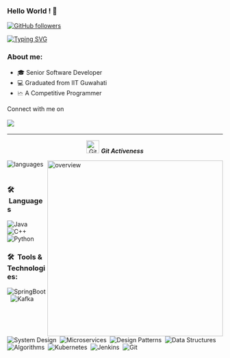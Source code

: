 ### Hello World ! 👋

[![GitHub followers](https://img.shields.io/github/followers/viditkumar.svg?style=social&label=Followers)](https://github.com/viditkumar?tab=followers)

[![Typing SVG](https://readme-typing-svg.herokuapp.com?font=Architects+Daughter&color=2BB9F7&size=30&lines=Hi+there,+I+am+Vidit;A+Software+Developer;A+Competitive+Programmer)](https://git.io/typing-svg)

<h3>About me:</h3>

- 🎓 Senior Software Developer
- 💻 Graduated from IIT Guwahati
- 🗠  A Competitive Programmer

<p>Connect with me on
<br>
<br>	
<a target="_blank" href="https://www.linkedin.com/in/vidit-kumar/"><img src="https://img.shields.io/badge/-LinkedIn-0077B5?style=for-the-badge&logo=Linkedin&logoColor=white"></img></a>
&emsp;

<hr>
<p align="center">
<img src="https://media.giphy.com/media/W5eoZHPpUx9sapR0eu/giphy.gif" width="30px" alt="Git"/>&nbsp;<i><b>Git Activeness</b></i></p>
 
<p><img align="left" src="https://github-readme-stats.vercel.app/api/top-langs?username=viditkumar&show_icons=true&locale=en&layout=compact&theme=gruvbox&include_all_commits=true&count_private=true" alt="languages" /></p>
<p>
<img align="right" src="https://github-readme-stats.vercel.app/api?username=viditkumar&show_icons=true&locale=en&theme=gruvbox&include_all_commits=true&count_private=true" alt="overview" width="410"/></p>

<br>
<br>

### 🛠 &nbsp;Languages
![Java](https://img.shields.io/badge/-Java-05122A?style=flat&logo=Java&logoColor=FFA518)&nbsp;
![C++](https://img.shields.io/badge/-C++-05122A?style=flat&logo=C%2B%2B&logoColor=00599C)&nbsp;
![Python](https://img.shields.io/badge/-Python-05122A?style=flat&logo=python)&nbsp;

### 🛠 &nbsp;Tools & Technologies:
![SpringBoot](https://img.shields.io/badge/-Spring-black?&logo=SpringBoot)&nbsp;
![Kafka](https://img.shields.io/badge/Kafka-black)&nbsp;
![System Design](https://img.shields.io/badge/System%20Design-black)&nbsp;
![Microservices](https://img.shields.io/badge/Microservices-black)&nbsp;
![Design Patterns](https://img.shields.io/badge/Design%20Patterns-black)&nbsp;
![Data Structures](https://img.shields.io/badge/Data%20Structures-black)&nbsp;
![Algorithms](https://img.shields.io/badge/Algorithms-black)&nbsp;
![Kubernetes](https://img.shields.io/badge/Kubenetes-black?logo=Kubernetes)&nbsp;
![Jenkins](https://img.shields.io/badge/Jenkins-black?logo=Jenkins)&nbsp;
![Git](https://img.shields.io/badge/-Git-05122A?style=flat&logo=git)&nbsp;


<br/>
